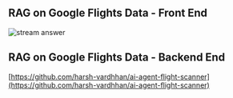 ## RAG on Google Flights Data - Front End


![stream answer](https://github.com/user-attachments/assets/dba992dc-76f6-4c96-b109-68650056ae7d)


## RAG on Google Flights Data - Backend End

[https://github.com/harsh-vardhhan/ai-agent-flight-scanner](https://github.com/harsh-vardhhan/ai-agent-flight-scanner)
